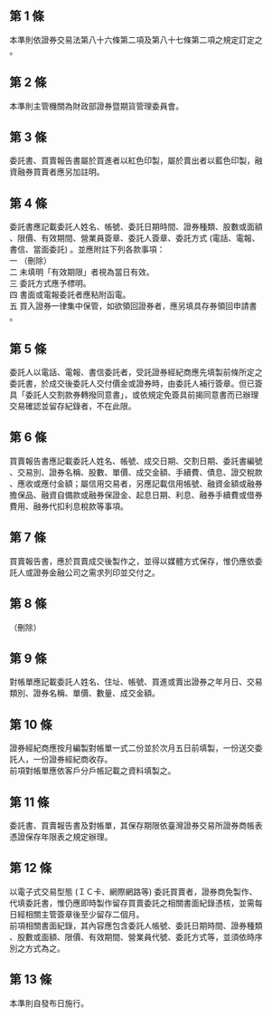 第 1 條
-------
本準則依證券交易法第八十六條第二項及第八十七條第二項之規定訂定之  
。

第 2 條
-------
本準則主管機關為財政部證券暨期貨管理委員會。

第 3 條
-------
委託書、買賣報告書屬於買進者以紅色印製，屬於賣出者以藍色印製，融  
資融券買賣者應另加註明。

第 4 條
-------
委託書應記載委託人姓名、帳號、委託日期時間、證券種類、股數或面額  
、限價、有效期間、營業員簽章、委託人簽章、委託方式 (電話、電報、  
書信、當面委託) 。並應附註下列各款事項：  
一  （刪除）  
二  未填明「有效期限」者視為當日有效。  
三  委託方式應予標明。  
四  書面或電報委託者應粘附函電。  
五  買入證券一律集中保管，如欲領回證券者，應另填具存券領回申請書  
    。

第 5 條
-------
委託人以電話、電報、書信委託者，受託證券經紀商應先填製前條所定之  
委託書，於成交後委託人交付價金或證券時，由委託人補行簽章。但已簽  
具「委託人交割款券轉撥同意書」，或依規定免簽具前揭同意書而已辦理  
交易確認並留存紀錄者，不在此限。

第 6 條
-------
買賣報告書應記載委託人姓名、帳號、成交日期、交割日期、委託書編號  
、交易別、證券名稱、股數、單價、成交金額、手續費、債息、證交稅款  
、應收或應付金額；屬信用交易者，另應記載信用帳號、融資金額或融券  
擔保品、融資自備款或融券保證金、起息日期、利息、融券手續費或借券  
費用、融券代扣利息稅款等事項。

第 7 條
-------
買賣報告書，應於買賣成交後製作之，並得以媒體方式保存，惟仍應依委  
託人或證券金融公司之需求列印並交付之。

第 8 條
-------
（刪除）

第 9 條
-------
對帳單應記載委託人姓名、住址、帳號、買進或賣出證券之年月日、交易  
類別、證券名稱、單價、數量、成交金額。

第 10 條
--------
證券經紀商應按月編製對帳單一式二份並於次月五日前填製，一份送交委  
託人，一份證券經紀商收存。  
前項對帳單應依客戶分戶帳記載之資料填製之。

第 11 條
--------
委託書、買賣報告書及對帳單，其保存期限依臺灣證券交易所證券商帳表  
憑證保存年限表之規定辦理。

第 12 條
--------
以電子式交易型態 (ＩＣ卡、網際網路等) 委託買賣者，證券商免製作、  
代填委託書，惟仍應即時製作留存買賣委託之相關書面紀錄憑核，並需每  
日經相關主管簽章後至少留存二個月。  
前項相關書面紀錄，其內容應包含委託人帳號、委託日期時間、證券種類  
、股數或面額、限價、有效期間、營業員代號、委託方式等，並須依時序  
別之方式為之。

第 13 條
--------
本準則自發布日施行。


